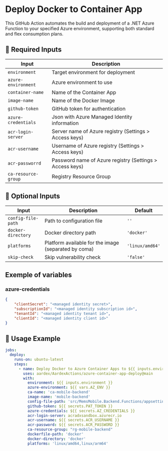 # Deploy Docker to Container App

This GitHub Action automates the build and deployment of a .NET Azure Function to your specified Azure environment,
supporting both standard and flex consumption plans.

## 🔑 Required Inputs

| Input               | Description                                              |
|---------------------|----------------------------------------------------------|
| `environment`       | Target environment for deployment                        |
| `azure-environment` | Azure environment to use                                 |
| `container-name`    | Name of the Container App                                |
| `image-name`        | Name of the Docker Image                                 |
| `github-token`      | GitHub token for authentication                          |
| `azure-credentials` | Json with Azure Managed Identity information             |
| `acr-login-server`  | Server name of Azure registry (Settings > Access keys)   |
| `acr-username`      | Username of Azure registry (Settings > Access keys)      |
| `acr-passworrd`     | Password name of Azure registry (Settings > Access keys) |
| `ca-resource-group` | Registry Resource Group                                  |

## 📝 Optional Inputs

| Input              | Description                                          | Default         |
|--------------------|------------------------------------------------------|-----------------|
| `config-file-path` | Path to configuration file                           | `''`            |
| `docker-directory` | Docker directory path                                | `'docker'`      |
| `platforms`        | Platform available for the image (separated by coma) | `'linux/amd64'` |
| `skip-check`       | Skip vulnerability check                             | `'false'`       |


## Exemple of variables
### azure-credentials
```json
{
    "clientSecret": "<managed identity secret>",
    "subscriptionId": "<managed identity subscription id>",
    "tenantId": "<managed identity tenant id>",
    "clientId": "<managed identity client id>"
}
```

## 🚀 Usage Example

```yaml 
jobs:
  deploy:
    runs-on: ubuntu-latest
    steps:
      - name: Deploy Docker to Azure Container Apps to ${{ inputs.environment }}
        uses: aardex/AardexActions/azure-container-app-deploy@main
        with:
          environment: ${{ inputs.environment }}
          azure-environment: ${{ vars.AZ_ENV }}
          ca-name: 'ca-mobile-backend'
          image-name: 'mobile-backend'
          config-file-path: 'src/MemsMobile.Backend.Functions/appsettings.json'
          github-token: ${{ secrets.PAT_TOKEN }}
          azure-credentials: ${{ secrets.AZ_CREDENTIALS }}
          acr-login-server: acradxsandbox.azurecr.io
          acr-username: ${{ secrets.ACR_USERNAME }}
          acr-password: ${{ secrets.ACR_PASSWORD }}
          ca-resource-group: "rg-mobile-backend"
          dockerfile-path: 'docker'
          docker-directory: 'docker'
          platforms: 'linux/amd64,linux/arm64'
```